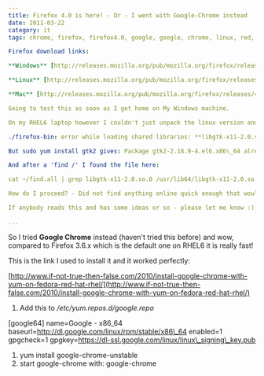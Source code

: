 ```yaml
---
title: Firefox 4.0 is here! - Or - I went with Google-Chrome instead
date: 2011-03-22
category: it
tags: chrome, firefox, firefox4.0, google, google, chrome, linux, red, hat, rhel6

Firefox download links:

**Windows** [http://releases.mozilla.org/pub/mozilla.org/firefox/releases/4.0/win32/en-US/Firefox%20Setup%204.0.exe](http://releases.mozilla.org/pub/mozilla.org/firefox/releases/)

**Linux** [http://releases.mozilla.org/pub/mozilla.org/firefox/releases/4.0/linux-i686/en-US/firefox-4.0.tar.bz2](http://releases.mozilla.org/pub/mozilla.org/firefox/releases/)

**Mac** [http://releases.mozilla.org/pub/mozilla.org/firefox/releases/4.0/mac/en-US/Firefox%204.0.dmg](http://releases.mozilla.org/pub/mozilla.org/firefox/releases/)

Going to test this as soon as I get home on My Windows machine.

On my RHEL6 laptop however I couldn't just unpack the linux version and run the ./firefox. I also couldn't find the installation guide. Nonetheless, it complains about this;

./firefox-bin: error while loading shared libraries: **libgtk-x11-2.0.so.0:** cannot open shared object file: No such file or directory﻿

But ﻿sudo yum install gtk2 gives: Package gtk2-2.18.9-4.el6.x86\_64 already installed and latest version.

And after a 'find /' I found the file here:

﻿cat ~/find.all | grep libgtk-x11-2.0.so.0 /usr/lib64/libgtk-x11-2.0.so.0.1800.9 /usr/lib64/libgtk-x11-2.0.so.0

How do I proceed? - Did not find anything online quick enough that would help me. The [other requirements](http://www.mozilla.com/en-US/firefox/system-requirements.html "firefox requirements") I could also find in my system.. I tried to run ./firefox-bin which complained about libxul.so which I also have in my system. I tried to run it in a sudo, no difference.

If anybody reads this and has some ideas or so - please let me know :)

...
```


So I tried **Google Chrome** instead (haven't tried this before) and wow, compared to Firefox 3.6.x which is the default one on RHEL6 it is really fast!

This is the link I used to install it and it worked perfectly:

[http://www.if-not-true-then-false.com/2010/install-google-chrome-with-yum-on-fedora-red-hat-rhel/](http://www.if-not-true-then-false.com/2010/install-google-chrome-with-yum-on-fedora-red-hat-rhel/)

1. Add this to _/etc/yum.repos.d/google.repo_

\[google64\]
name=Google - x86\_64
baseurl=http://dl.google.com/linux/rpm/stable/x86\_64
enabled=1
gpgcheck=1
gpgkey=https://dl-ssl.google.com/linux/linux\_signing\_key.pub

1. yum install google-chrome-unstable
2. start google-chrome with: google-chrome

